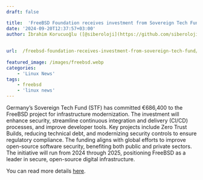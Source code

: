 ```yaml
---
draft: false

title:  'FreeBSD Foundation receives investment from Sovereign Tech Fund'
date: '2024-09-20T12:37:57+03:00'
author: İbrahim Korucuoğlu ([@siberoloji](https://github.com/siberoloji))
 
 
url:  /freebsd-foundation-receives-investment-from-sovereign-tech-fund/
 
featured_image: /images/freebsd.webp
categories:
    - 'Linux News'
tags:
    - freebsd
    - 'linux news'
---
```



Germany’s Sovereign Tech Fund (STF) has committed €686,400 to the FreeBSD project for infrastructure modernization. The investment will enhance security, streamline continuous integration and delivery (CI/CD) processes, and improve developer tools. Key projects include Zero Trust Builds, reducing technical debt, and modernizing security controls to ensure regulatory compliance. The funding aligns with global efforts to improve open-source software security, benefiting both public and private sectors. The initiative will run from 2024 through 2025, positioning FreeBSD as a leader in secure, open-source digital infrastructure.



You can read more details <a href="https://freebsdfoundation.org/blog/sovereign-tech-fund-to-invest-e686400-in-freebsd-infrastructure-modernization/">here</a>.
